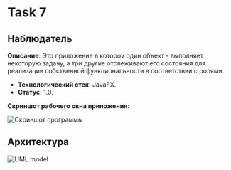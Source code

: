 #  Task 7
Наблюдатель
----------------
**Описание**:  Это приложение в котороv один объект - выполняет некоторую задачу, а три другие отслеживают его состояния для реализации собственной функциональности в соответствии с ролями.
 - **Технологический стек**: JavaFX.
 - **Статус**:  1.0.

**Скриншот рабочего окна приложения**:

![Скриншот программы](https://github.com/user-attachments/assets/5d02a849-86cc-4612-ac8c-37831e1e3506)

## Архитектура
![UML model](https://github.com/user-attachments/assets/eee29414-b695-4e99-a9da-c92cd11b2f22)
